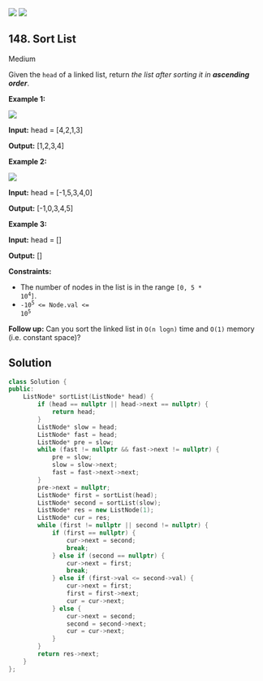 [![](https://img.shields.io/github/stars/javadev/LeetCode-in-All?label=Stars&style=flat-square)](https://github.com/javadev/LeetCode-in-All)
[![](https://img.shields.io/github/forks/javadev/LeetCode-in-All?label=Fork%20me%20on%20GitHub%20&style=flat-square)](https://github.com/javadev/LeetCode-in-All/fork)

## 148\. Sort List

Medium

Given the `head` of a linked list, return _the list after sorting it in **ascending order**_.

**Example 1:**

![](https://assets.leetcode.com/uploads/2020/09/14/sort_list_1.jpg)

**Input:** head = [4,2,1,3]

**Output:** [1,2,3,4] 

**Example 2:**

![](https://assets.leetcode.com/uploads/2020/09/14/sort_list_2.jpg)

**Input:** head = [-1,5,3,4,0]

**Output:** [-1,0,3,4,5] 

**Example 3:**

**Input:** head = []

**Output:** [] 

**Constraints:**

*   The number of nodes in the list is in the range <code>[0, 5 * 10<sup>4</sup>]</code>.
*   <code>-10<sup>5</sup> <= Node.val <= 10<sup>5</sup></code>

**Follow up:** Can you sort the linked list in `O(n logn)` time and `O(1)` memory (i.e. constant space)?

## Solution

```cpp
class Solution {
public:
    ListNode* sortList(ListNode* head) {
        if (head == nullptr || head->next == nullptr) {
            return head;
        }
        ListNode* slow = head;
        ListNode* fast = head;
        ListNode* pre = slow;
        while (fast != nullptr && fast->next != nullptr) {
            pre = slow;
            slow = slow->next;
            fast = fast->next->next;
        }
        pre->next = nullptr;
        ListNode* first = sortList(head);
        ListNode* second = sortList(slow);
        ListNode* res = new ListNode(1);
        ListNode* cur = res;
        while (first != nullptr || second != nullptr) {
            if (first == nullptr) {
                cur->next = second;
                break;
            } else if (second == nullptr) {
                cur->next = first;
                break;
            } else if (first->val <= second->val) {
                cur->next = first;
                first = first->next;
                cur = cur->next;
            } else {
                cur->next = second;
                second = second->next;
                cur = cur->next;
            }
        }
        return res->next;
    }
};
```